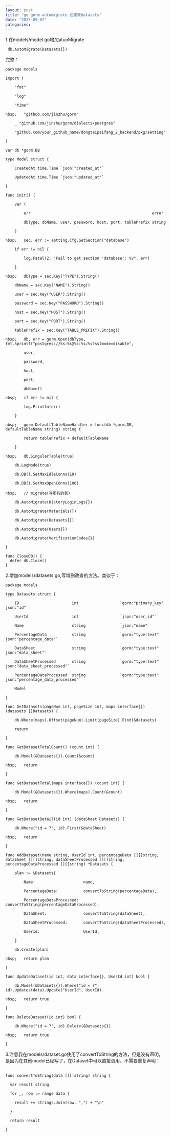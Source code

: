 ```yaml
---
layout: post
title: "go gorm automigrate 创建表datasets"
date: "2023-09-07"
categories: 
---
```

<p>1.在models/model.go增加atuoMigrate</p>

<pre>
<code>&nbsp;db.AutoMigrate(Datasets{})</code></pre>

<p>完整：</p>

<pre>
<code>package models

import (

&nbsp;&nbsp; &nbsp;&quot;fmt&quot;

&nbsp;&nbsp; &nbsp;&quot;log&quot;

&nbsp;&nbsp; &nbsp;&quot;time&quot;

nbsp;&nbsp; &nbsp;&quot;github.com/jinzhu/gorm&quot;

&nbsp;&nbsp; &nbsp;_ &quot;github.com/jinzhu/gorm/dialects/postgres&quot;

&nbsp;&nbsp; &nbsp;&quot;github.com/your_github_name/dongtaipaifang_2_backend/pkg/setting&quot;

)

var db *gorm.DB

type Model struct {

&nbsp;&nbsp; &nbsp;CreatedAt time.Time `json:&quot;created_at&quot;`

&nbsp;&nbsp; &nbsp;UpdatedAt time.Time `json:&quot;updated_at&quot;`

}

func init() {

&nbsp;&nbsp; &nbsp;var (

&nbsp;&nbsp; &nbsp;&nbsp;&nbsp; &nbsp;err&nbsp;&nbsp;&nbsp;&nbsp;&nbsp;&nbsp;&nbsp;&nbsp;&nbsp;&nbsp;&nbsp;&nbsp;&nbsp;&nbsp;&nbsp;&nbsp;&nbsp;&nbsp;&nbsp;&nbsp;&nbsp;&nbsp;&nbsp;&nbsp;&nbsp;&nbsp;&nbsp;&nbsp;&nbsp;&nbsp;&nbsp;&nbsp;&nbsp;&nbsp;&nbsp;&nbsp;&nbsp;&nbsp;&nbsp;&nbsp;&nbsp;&nbsp;&nbsp;&nbsp;&nbsp;&nbsp;&nbsp;&nbsp;&nbsp;&nbsp;&nbsp;&nbsp; error

&nbsp;&nbsp; &nbsp;&nbsp;&nbsp; &nbsp;dbType, dbName, user, password, host, port, tablePrefix string

&nbsp;&nbsp; &nbsp;)

nbsp;&nbsp; &nbsp;sec, err := setting.Cfg.GetSection(&quot;database&quot;)

&nbsp;&nbsp; &nbsp;if err != nil {

&nbsp;&nbsp; &nbsp;&nbsp;&nbsp; &nbsp;log.Fatal(2, &quot;Fail to get section &#39;database&#39;: %v&quot;, err)

&nbsp;&nbsp; &nbsp;}

nbsp;&nbsp; &nbsp;dbType = sec.Key(&quot;TYPE&quot;).String()

&nbsp;&nbsp; &nbsp;dbName = sec.Key(&quot;NAME&quot;).String()

&nbsp;&nbsp; &nbsp;user = sec.Key(&quot;USER&quot;).String()

&nbsp;&nbsp; &nbsp;password = sec.Key(&quot;PASSWORD&quot;).String()

&nbsp;&nbsp; &nbsp;host = sec.Key(&quot;HOST&quot;).String()

&nbsp;&nbsp; &nbsp;port = sec.Key(&quot;PORT&quot;).String()

&nbsp;&nbsp; &nbsp;tablePrefix = sec.Key(&quot;TABLE_PREFIX&quot;).String()

nbsp;&nbsp; &nbsp;db, err = gorm.Open(dbType, fmt.Sprintf(&quot;postgres://%s:%s@%s:%s/%s?sslmode=disable&quot;,

&nbsp;&nbsp; &nbsp;&nbsp;&nbsp; &nbsp;user,

&nbsp;&nbsp; &nbsp;&nbsp;&nbsp; &nbsp;password,

&nbsp;&nbsp; &nbsp;&nbsp;&nbsp; &nbsp;host,

&nbsp;&nbsp; &nbsp;&nbsp;&nbsp; &nbsp;port,

&nbsp;&nbsp; &nbsp;&nbsp;&nbsp; &nbsp;dbName))

nbsp;&nbsp; &nbsp;if err != nil {

&nbsp;&nbsp; &nbsp;&nbsp;&nbsp; &nbsp;log.Println(err)

&nbsp;&nbsp; &nbsp;}

nbsp;&nbsp; &nbsp;gorm.DefaultTableNameHandler = func(db *gorm.DB, defaultTableName string) string {

&nbsp;&nbsp; &nbsp;&nbsp;&nbsp; &nbsp;return tablePrefix + defaultTableName

&nbsp;&nbsp; &nbsp;}

nbsp;&nbsp; &nbsp;db.SingularTable(true)

&nbsp;&nbsp; &nbsp;db.LogMode(true)

&nbsp;&nbsp; &nbsp;db.DB().SetMaxIdleConns(10)

&nbsp;&nbsp; &nbsp;db.DB().SetMaxOpenConns(100)

nbsp;&nbsp; &nbsp;// migrate(写所有的表)

&nbsp;&nbsp; &nbsp;db.AutoMigrate(HistoryLoginLogs{})

&nbsp;&nbsp; &nbsp;db.AutoMigrate(Materials{})

&nbsp;&nbsp; &nbsp;db.AutoMigrate(Datasets{})

&nbsp;&nbsp; &nbsp;db.AutoMigrate(Users{})

&nbsp;&nbsp; &nbsp;db.AutoMigrate(VerificationCodes{})

}

func CloseDB() {
  defer db.Close()
}</code></pre>

<p>2.增加models/datasets.go,写增删改查的方法。类似于：</p>

<pre>
<code>package models

type Datasets struct {

&nbsp;&nbsp; &nbsp;ID&nbsp;&nbsp;&nbsp;&nbsp;&nbsp;&nbsp;&nbsp;&nbsp;&nbsp;&nbsp;&nbsp;&nbsp;&nbsp;&nbsp;&nbsp;&nbsp;&nbsp;&nbsp;&nbsp;&nbsp;&nbsp;&nbsp; int&nbsp;&nbsp;&nbsp;&nbsp;&nbsp;&nbsp;&nbsp;&nbsp;&nbsp;&nbsp;&nbsp;&nbsp;&nbsp;&nbsp;&nbsp;&nbsp;&nbsp; `gorm:&quot;primary_key&quot; json:&quot;id&quot;`

&nbsp;&nbsp; &nbsp;UserId&nbsp;&nbsp;&nbsp;&nbsp;&nbsp;&nbsp;&nbsp;&nbsp;&nbsp;&nbsp;&nbsp;&nbsp;&nbsp;&nbsp;&nbsp;&nbsp;&nbsp;&nbsp; int&nbsp;&nbsp;&nbsp;&nbsp;&nbsp;&nbsp;&nbsp;&nbsp;&nbsp;&nbsp;&nbsp;&nbsp;&nbsp;&nbsp;&nbsp;&nbsp;&nbsp; `json:&quot;user_id&quot;`

&nbsp;&nbsp; &nbsp;Name&nbsp;&nbsp;&nbsp;&nbsp;&nbsp;&nbsp;&nbsp;&nbsp;&nbsp;&nbsp;&nbsp;&nbsp;&nbsp;&nbsp;&nbsp;&nbsp;&nbsp;&nbsp;&nbsp;&nbsp; string&nbsp;&nbsp;&nbsp;&nbsp;&nbsp;&nbsp;&nbsp;&nbsp;&nbsp;&nbsp;&nbsp;&nbsp;&nbsp;&nbsp; `json:&quot;name&quot;`

&nbsp;&nbsp; &nbsp;PercentageData&nbsp;&nbsp;&nbsp;&nbsp;&nbsp;&nbsp;&nbsp;&nbsp;&nbsp;&nbsp; string&nbsp;&nbsp;&nbsp;&nbsp;&nbsp;&nbsp;&nbsp;&nbsp;&nbsp;&nbsp;&nbsp;&nbsp;&nbsp;&nbsp; `gorm:&quot;type:text&quot; json:&quot;percentage_data&quot;`

&nbsp;&nbsp; &nbsp;DataSheet&nbsp;&nbsp;&nbsp;&nbsp;&nbsp;&nbsp;&nbsp;&nbsp;&nbsp;&nbsp;&nbsp;&nbsp;&nbsp;&nbsp;&nbsp; string&nbsp;&nbsp;&nbsp;&nbsp;&nbsp;&nbsp;&nbsp;&nbsp;&nbsp;&nbsp;&nbsp;&nbsp;&nbsp;&nbsp; `gorm:&quot;type:text&quot; json:&quot;data_sheet&quot;`

&nbsp;&nbsp; &nbsp;DataSheetProcessed&nbsp;&nbsp;&nbsp;&nbsp;&nbsp;&nbsp; string&nbsp;&nbsp;&nbsp;&nbsp;&nbsp;&nbsp;&nbsp;&nbsp;&nbsp;&nbsp;&nbsp;&nbsp;&nbsp;&nbsp; `gorm:&quot;type:text&quot; json:&quot;data_sheet_processed&quot;`

&nbsp;&nbsp; &nbsp;PercentageDataProcessed&nbsp; string&nbsp;&nbsp;&nbsp;&nbsp;&nbsp;&nbsp;&nbsp;&nbsp;&nbsp;&nbsp;&nbsp;&nbsp;&nbsp;&nbsp; `gorm:&quot;type:text&quot; json:&quot;percentage_data_processed&quot;`

&nbsp;&nbsp; &nbsp;Model

}

func GetDatasets(pageNum int, pageSize int, maps interface{}) (datasets []Datasets) {

&nbsp;&nbsp; &nbsp;db.Where(maps).Offset(pageNum).Limit(pageSize).Find(&amp;datasets)

&nbsp;&nbsp; &nbsp;return

}

func GetDatasetTotalCount() (count int) {

&nbsp;&nbsp; &nbsp;db.Model(&amp;Datasets{}).Count(&amp;count)

nbsp;&nbsp; &nbsp;return

}

func GetDatasetTotal(maps interface{}) (count int) {

&nbsp;&nbsp; &nbsp;db.Model(&amp;Datasets{}).Where(maps).Count(&amp;count)

nbsp;&nbsp; &nbsp;return

}

func GetDatasetDetail(id int) (dataSheet Datasets) {

&nbsp;&nbsp; &nbsp;db.Where(&quot;id = ?&quot;, id).First(&amp;dataSheet)

nbsp;&nbsp; &nbsp;return

}

func AddDataset(name string, UserId int, percentageData [][]string, dataSheet [][]string, dataSheetProcessed [][]string, percentageDataProcessed [][]string) *Datasets {

&nbsp;&nbsp; &nbsp;plan := &amp;Datasets{

&nbsp;&nbsp; &nbsp;&nbsp;&nbsp; &nbsp;Name:&nbsp;&nbsp;&nbsp;&nbsp;&nbsp;&nbsp;&nbsp;&nbsp;&nbsp;&nbsp;&nbsp;&nbsp;&nbsp;&nbsp;&nbsp;&nbsp;&nbsp;&nbsp;&nbsp;&nbsp; name,

&nbsp;&nbsp; &nbsp;&nbsp;&nbsp; &nbsp;PercentageData:&nbsp;&nbsp;&nbsp;&nbsp;&nbsp;&nbsp;&nbsp;&nbsp;&nbsp;&nbsp; convertToString(percentageData),

&nbsp;&nbsp; &nbsp;&nbsp;&nbsp; &nbsp;PercentageDataProcessed:&nbsp; convertToString(percentageDataProcessed),

&nbsp;&nbsp; &nbsp;&nbsp;&nbsp; &nbsp;DataSheet:&nbsp;&nbsp;&nbsp;&nbsp;&nbsp;&nbsp;&nbsp;&nbsp;&nbsp;&nbsp;&nbsp;&nbsp;&nbsp;&nbsp;&nbsp; convertToString(dataSheet),

&nbsp;&nbsp; &nbsp;&nbsp;&nbsp; &nbsp;DataSheetProcessed:&nbsp;&nbsp;&nbsp;&nbsp;&nbsp;&nbsp; convertToString(dataSheetProcessed),

&nbsp;&nbsp; &nbsp;&nbsp;&nbsp; &nbsp;UserId:&nbsp;&nbsp;&nbsp;&nbsp;&nbsp;&nbsp;&nbsp;&nbsp;&nbsp;&nbsp;&nbsp;&nbsp;&nbsp;&nbsp;&nbsp;&nbsp;&nbsp;&nbsp; UserId,

&nbsp;&nbsp; &nbsp;}

&nbsp;&nbsp; &nbsp;db.Create(plan)

nbsp;&nbsp; &nbsp;return plan

}

func UpdateDataset(id int, data interface{}, UserId int) bool {

&nbsp;&nbsp; &nbsp;db.Model(&amp;Datasets{}).Where(&quot;id = ?&quot;, id).Updates(data).Update(&quot;UserId&quot;, UserId)

nbsp;&nbsp; &nbsp;return true

}

func DeleteDataset(id int) bool {

&nbsp;&nbsp; &nbsp;db.Where(&quot;id = ?&quot;, id).Delete(&amp;Datasets{})

nbsp;&nbsp; &nbsp;return true

}</code></pre>

<p>3.注意我在models/dataset.go使用了convertToString的方法，但是没有声明，是因为在其他model已经写了，在Dataset中可以直接调用，不需要重复声明：</p>

<pre>

<code>func convertToString(data [][]string) string {

&nbsp; var result string

&nbsp; for _, row := range data {

&nbsp;&nbsp;&nbsp; result += strings.Join(row, &quot;,&quot;) + &quot;\n&quot;

&nbsp; }

&nbsp; return result

}</code></pre>

<p>&nbsp;</p>

<p>&nbsp;</p>

